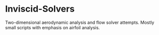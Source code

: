 # Inviscid-Solvers
Two-dimensional aerodynamic analysis and flow solver attempts. Mostly small scripts with emphasis on airfoil analysis.
